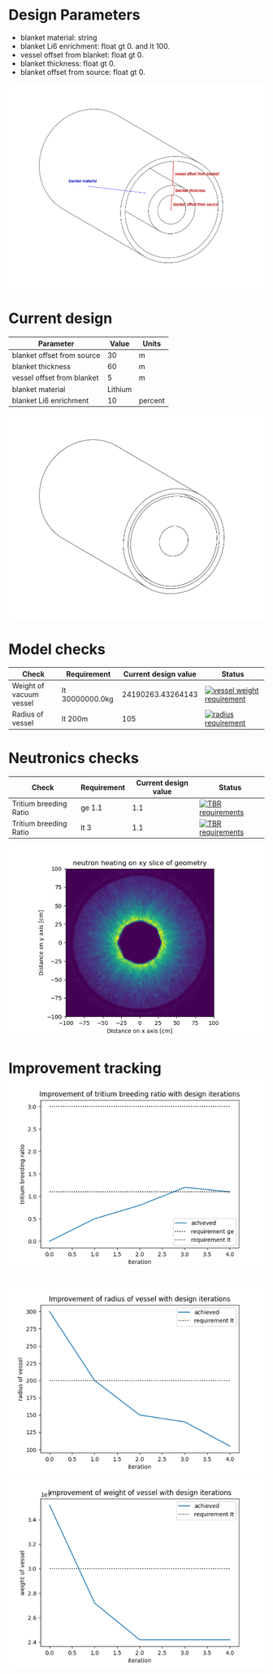 # Design Parameters
- blanket material: string
- blanket Li6 enrichment: float gt 0. and lt 100.
- vessel offset from blanket: float gt 0.
- blanket thickness: float gt 0.
- blanket offset from source: float gt 0.

![parameters](./design_parameters.png)

# Current design
Parameter | Value | Units |
|---|---|---|
| blanket offset from source | 30 | m |
| blanket thickness | 60 | m |
| vessel offset from blanket |5 | m |
| blanket material | Lithium | |
| blanket Li6 enrichment | 10 | percent |

![latest image](current_design.png)
# Model checks
| Check | Requirement | Current design value | Status |
|---|---|---|---|
| Weight of vacuum vessel | lt 30000000.0kg | 24190263.43264143 | [![vessel weight requirement](https://github.com/shimwell/design_automator/actions/workflows/requirement_vessel_weight.yml/badge.svg)](https://github.com/shimwell/design_automator/actions/workflows/requirement_vessel_weight.yml) |
| Radius of vessel | lt 200m | 105 | [![radius requirement](https://github.com/shimwell/design_automator/actions/workflows/requirements_radius.yml/badge.svg)](https://github.com/shimwell/design_automator/actions/workflows/requirements_radius.yml) 
# Neutronics checks
| Check | Requirement | Current design value | Status |
|---|---|---|---|
| Tritium breeding Ratio | ge 1.1 | 1.1 | [![TBR requirements](https://github.com/shimwell/design_automator/actions/workflows/requirements_tbr.yml/badge.svg)](https://github.com/shimwell/design_automator/actions/workflows/requirements_tbr.yml) |
| Tritium breeding Ratio | lt 3 | 1.1 | [![TBR requirements](https://github.com/shimwell/design_automator/actions/workflows/requirements_tbr.yml/badge.svg)](https://github.com/shimwell/design_automator/actions/workflows/requirements_tbr.yml) |

![parameters](./neutron_heating_xy.png)

# Improvement tracking![parameters](./improvement_tritium_breeding_ratio.png)
![parameters](./improvement_radius_of_vessel.png)
![parameters](./improvement_weight_of_vessel.png)
